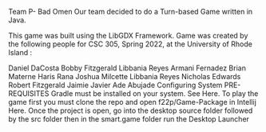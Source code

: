 Team P- Bad Omen
Our team decided to do a Turn-based Game written in Java.

This game was built using the LibGDX Framework. Game was created by the following people for CSC 305, Spring 2022, at the University of Rhode Island :


Daniel DaCosta
Bobby Fitzgerald
Libbania Reyes
Armani Fernadez
Brian Materne
Haris Rana
Joshua Milcette
Libbania Reyes
Nicholas Edwards
Robert Fitzgerald
Jaimie Javier
Ade Abujade
Configuring System
PRE-REQUISITES
Gradle must be installed on your system. See Here. To play the game first you must clone the repo and open f22p/Game-Package in Intellij Here. Once the project is open, go into the desktop source folder followed by the src folder then in the smart.game folder run the Desktop Launcher
